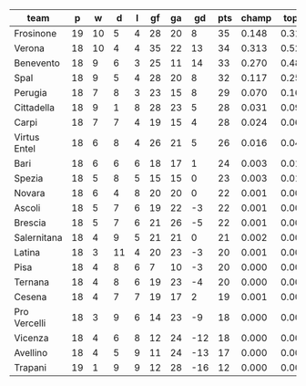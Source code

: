 |     team     | p  | w  | d  | l | gf | ga | gd  | pts | champ | top2  | top3  | top4  |  5-7  | bot4  | bot3  | bot2  |
|--------------|----|----|----|---|----|----|-----|-----|-------|-------|-------|-------|-------|-------|-------|-------|
| Frosinone    | 19 | 10 |  5 | 4 | 28 | 20 |   8 |  35 | 0.148 | 0.319 | 0.481 | 0.617 | 0.259 | 0.000 | 0.000 | 0.000|
| Verona       | 18 | 10 |  4 | 4 | 35 | 22 |  13 |  34 | 0.313 | 0.523 | 0.674 | 0.781 | 0.158 | 0.000 | 0.000 | 0.000|
| Benevento    | 18 |  9 |  6 | 3 | 25 | 11 |  14 |  33 | 0.270 | 0.481 | 0.635 | 0.755 | 0.178 | 0.000 | 0.000 | 0.000|
| Spal         | 18 |  9 |  5 | 4 | 28 | 20 |   8 |  32 | 0.117 | 0.258 | 0.416 | 0.546 | 0.275 | 0.000 | 0.000 | 0.000|
| Perugia      | 18 |  7 |  8 | 3 | 23 | 15 |   8 |  29 | 0.070 | 0.169 | 0.287 | 0.421 | 0.311 | 0.002 | 0.001 | 0.000|
| Cittadella   | 18 |  9 |  1 | 8 | 28 | 23 |   5 |  28 | 0.031 | 0.091 | 0.173 | 0.270 | 0.331 | 0.004 | 0.001 | 0.000|
| Carpi        | 18 |  7 |  7 | 4 | 19 | 15 |   4 |  28 | 0.024 | 0.067 | 0.126 | 0.209 | 0.293 | 0.008 | 0.003 | 0.002|
| Virtus Entel | 18 |  6 |  8 | 4 | 26 | 21 |   5 |  26 | 0.016 | 0.045 | 0.087 | 0.147 | 0.265 | 0.016 | 0.007 | 0.002|
| Bari         | 18 |  6 |  6 | 6 | 18 | 17 |   1 |  24 | 0.003 | 0.013 | 0.032 | 0.061 | 0.173 | 0.037 | 0.017 | 0.006|
| Spezia       | 18 |  5 |  8 | 5 | 15 | 15 |   0 |  23 | 0.003 | 0.011 | 0.027 | 0.054 | 0.160 | 0.043 | 0.021 | 0.008|
| Novara       | 18 |  6 |  4 | 8 | 20 | 20 |   0 |  22 | 0.001 | 0.004 | 0.012 | 0.026 | 0.099 | 0.102 | 0.056 | 0.024|
| Ascoli       | 18 |  5 |  7 | 6 | 19 | 22 |  -3 |  22 | 0.001 | 0.003 | 0.007 | 0.017 | 0.076 | 0.128 | 0.069 | 0.030|
| Brescia      | 18 |  5 |  7 | 6 | 21 | 26 |  -5 |  22 | 0.001 | 0.003 | 0.006 | 0.015 | 0.063 | 0.156 | 0.093 | 0.040|
| Salernitana  | 18 |  4 |  9 | 5 | 21 | 21 |   0 |  21 | 0.002 | 0.005 | 0.016 | 0.032 | 0.109 | 0.081 | 0.043 | 0.017|
| Latina       | 18 |  3 | 11 | 4 | 20 | 23 |  -3 |  20 | 0.001 | 0.003 | 0.007 | 0.014 | 0.066 | 0.154 | 0.090 | 0.040|
| Pisa         | 18 |  4 |  8 | 6 |  7 | 10 |  -3 |  20 | 0.000 | 0.001 | 0.002 | 0.004 | 0.033 | 0.236 | 0.142 | 0.065|
| Ternana      | 18 |  4 |  8 | 6 | 19 | 23 |  -4 |  20 | 0.000 | 0.001 | 0.003 | 0.007 | 0.042 | 0.224 | 0.139 | 0.064|
| Cesena       | 18 |  4 |  7 | 7 | 19 | 17 |   2 |  19 | 0.001 | 0.004 | 0.011 | 0.025 | 0.094 | 0.102 | 0.058 | 0.024|
| Pro Vercelli | 18 |  3 |  9 | 6 | 14 | 23 |  -9 |  18 | 0.000 | 0.000 | 0.001 | 0.001 | 0.007 | 0.496 | 0.355 | 0.207|
| Vicenza      | 18 |  4 |  6 | 8 | 12 | 24 | -12 |  18 | 0.000 | 0.000 | 0.000 | 0.000 | 0.005 | 0.580 | 0.445 | 0.276|
| Avellino     | 18 |  4 |  5 | 9 | 11 | 24 | -13 |  17 | 0.000 | 0.000 | 0.000 | 0.000 | 0.003 | 0.685 | 0.559 | 0.381|
| Trapani      | 19 |  1 |  9 | 9 | 12 | 28 | -16 |  12 | 0.000 | 0.000 | 0.000 | 0.000 | 0.000 | 0.945 | 0.900 | 0.815|

